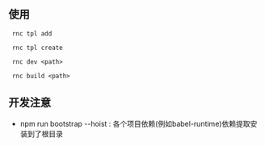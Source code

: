 

## 使用

```
 rnc tpl add
 
 rnc tpl create

 rnc dev <path>

 rnc build <path>

```

## 开发注意

-  npm run bootstrap --hoist : 各个项目依赖(例如babel-runtime)依赖提取安装到了根目录
